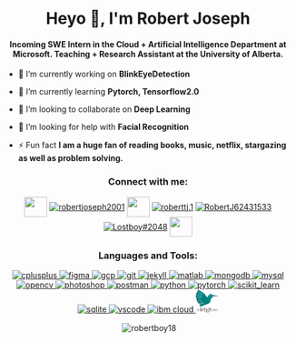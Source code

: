 <h1 align="center">Heyo 👋, I'm Robert Joseph</h1>
<h4 align="center">Incoming SWE Intern in the Cloud + Artificial Intelligence Department at Microsoft. Teaching + Research Assistant at the University of Alberta.</h3>

- 🔭 I’m currently working on **BlinkEyeDetection**

- 🌱 I’m currently learning **Pytorch, Tensorflow2.0**

- 👯 I’m looking to collaborate on **Deep Learning**

- 🤝 I’m looking for help with **Facial Recognition**

- ⚡ Fun fact **I am a huge fan of reading books, music, netflix, stargazing as well as problem solving.**

<!-- BLOG-POST-LIST:START -->
<!-- BLOG-POST-LIST:END -->

<h3 align="center">Connect with me:</h3>
<p align="center">
<a href="https://linkedin.com/in/robert-joseph-2001" target="blank"><img align="center" src="https://www.flaticon.com/svg/static/icons/svg/174/174857.svg" height="35" width="40" /></a>
<a href="https://kaggle.com/robertjoseph2001" target="blank"><img align="center" src="https://res-1.cloudinary.com/crunchbase-production/image/upload/c_lpad,f_auto,q_auto:eco/v1487254066/fdtorqyze7ziyevrwg9q.png" alt="robertjoseph2001" height="35" width="40" /></a>
<a href="https://fb.com/robertj2001" target="blank"><img align="center" src="https://www.flaticon.com/svg/static/icons/svg/733/733547.svg" height="35" width="40" /></a>
<a href="https://instagram.com/roberttj.1" target="blank"><img align="center" src="https://www.flaticon.com/svg/static/icons/svg/174/174855.svg" alt="roberttj.1" height="35" width="40" /></a>
<a href="https://twitter.com/RobertJ62431533" target="blank"><img align="center" src="https://www.flaticon.com/svg/static/icons/svg/733/733579.svg" alt="RobertJ62431533" height="35" width="40" /></a>
<a href="https://discord.gg/Lostboy#2048" target="blank"><img align="center" src="https://www.flaticon.com/svg/static/icons/svg/2111/2111370.svg" alt="Lostboy#2048" height="35" width="40" /></a>
<a href="https://steamcommunity.com/profiles/76561198995796051" target="blank"><img align="center" src="https://www.flaticon.com/svg/static/icons/svg/3/3782.svg" height="35" width="40" /></a>

</p>

<h3 align="center">Languages and Tools:</h3>
<p align="center"> <a href="https://www.w3schools.com/cpp/" target="_blank"> <img src="https://devicons.github.io/devicon/devicon.git/icons/cplusplus/cplusplus-original.svg" alt="cplusplus" width="40" height="40"/> </a> <a href="https://www.figma.com/" target="_blank"> <img src="https://www.vectorlogo.zone/logos/figma/figma-icon.svg" alt="figma" width="40" height="40"/> </a> <a href="https://cloud.google.com" target="_blank"> <img src="https://www.vectorlogo.zone/logos/google_cloud/google_cloud-icon.svg" alt="gcp" width="40" height="40"/> </a> <a href="https://git-scm.com/" target="_blank"> <img src="https://www.vectorlogo.zone/logos/git-scm/git-scm-icon.svg" alt="git" width="40" height="40"/> </a> <a href="https://jekyllrb.com/" target="_blank"> <img src="https://www.vectorlogo.zone/logos/jekyllrb/jekyllrb-icon.svg" alt="jekyll" width="40" height="40"/> </a> <a href="https://www.mathworks.com/" target="_blank"> <img src="https://upload.wikimedia.org/wikipedia/commons/thumb/2/21/Matlab_Logo.png/668px-Matlab_Logo.png" alt="matlab" width="40" height="40"/> </a> <a href="https://www.mongodb.com/" target="_blank"> <img src="https://devicons.github.io/devicon/devicon.git/icons/mongodb/mongodb-original-wordmark.svg" alt="mongodb" width="40" height="40"/> </a> <a href="https://www.mysql.com/" target="_blank"> <img src="https://devicons.github.io/devicon/devicon.git/icons/mysql/mysql-original-wordmark.svg" alt="mysql" width="40" height="40"/> </a> <a href="https://opencv.org/" target="_blank"> <img src="https://www.vectorlogo.zone/logos/opencv/opencv-icon.svg" alt="opencv" width="40" height="40"/> </a> <a href="https://www.photoshop.com/en" target="_blank"> <img src="https://devicons.github.io/devicon/devicon.git/icons/photoshop/photoshop-plain.svg" alt="photoshop" width="40" height="40"/> </a> <a href="https://postman.com" target="_blank"> <img src="https://www.vectorlogo.zone/logos/getpostman/getpostman-icon.svg" alt="postman" width="40" height="40"/> </a> <a href="https://www.python.org" target="_blank"> <img src="https://devicons.github.io/devicon/devicon.git/icons/python/python-original.svg" alt="python" width="40" height="40"/> </a> <a href="https://pytorch.org/" target="_blank"> <img src="https://www.vectorlogo.zone/logos/pytorch/pytorch-icon.svg" alt="pytorch" width="40" height="40"/> </a> <a href="https://scikit-learn.org/" target="_blank"> <img src="https://upload.wikimedia.org/wikipedia/commons/0/05/Scikit_learn_logo_small.svg" alt="scikit_learn" width="40" height="40"/> </a> <a href="https://www.sqlite.org/" target="_blank"> <img src="https://www.vectorlogo.zone/logos/sqlite/sqlite-icon.svg" alt="sqlite" width="40" height="40"/>
<a href="https://code.visualstudio.com/" target="_blank"> <img src="https://user-images.githubusercontent.com/674621/71187801-14e60a80-2280-11ea-94c9-e56576f76baf.png" alt="vscode" width="40" height="40"/> 
<a href="https://cloud.ibm.com/" target="_blank"> <img src="https://i.pinimg.com/originals/b0/b1/8b/b0b18bd010c5851b5f82d0a98bfde369.png" alt="ibm cloud" width="40" height="40"/> 
<a href="https://www.latex-project.org/" target="_blank"> <img src="https://raw.githubusercontent.com/github/explore/80688e429a7d4ef2fca1e82350fe8e3517d3494d/topics/latex/latex.png" alt="latex" width="40" height="40"/>  

  </a> </p>

<p align = "center">&nbsp;<img align="center" src="https://github-readme-stats.vercel.app/api?username=robertboy18&show_icons=true&locale=en" alt="robertboy18" /></p>
